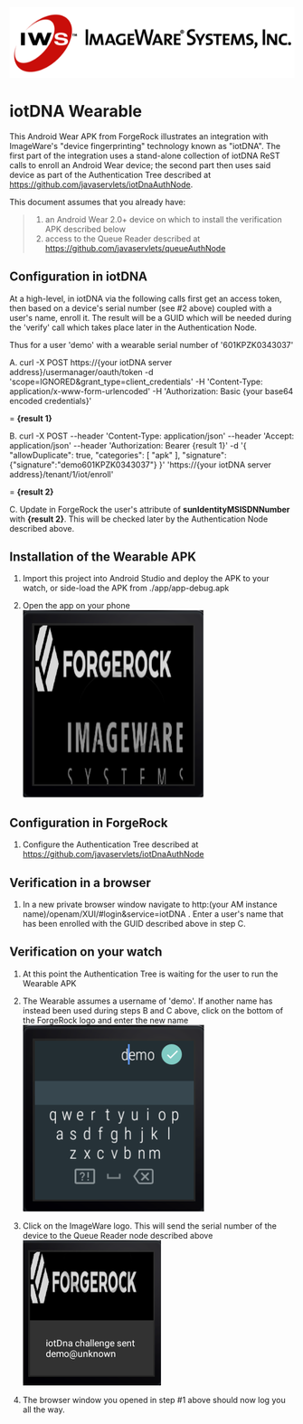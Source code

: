 ![image alt text](./images/logo.png)

# iotDNA Wearable

This Android Wear APK from ForgeRock illustrates an integration with ImageWare's "device fingerprinting" technology known as "iotDNA". The first part of the integration uses a stand-alone collection of iotDNA ReST calls to enroll an Android Wear device; the second part then uses said device as part of the Authentication Tree described at https://github.com/javaservlets/iotDnaAuthNode.

This document assumes that you already have:
> 1. an Android Wear 2.0+ device on which to install the verification APK described below
> 2. access to the Queue Reader described at https://github.com/javaservlets/queueAuthNode

## Configuration in iotDNA

At a high-level, in iotDNA via the following calls first get an access token, then based on a device's serial number (see #2 above) coupled with a user's name, enroll it. The result will be a GUID which will be needed during the 'verify' call which takes place later in the Authentication Node. 

Thus for a user 'demo' with a wearable serial number of '601KPZK0343037'

A. curl -X POST https://{your iotDNA server address}/usermanager/oauth/token -d 'scope=IGNORED&grant_type=client_credentials' -H 'Content-Type: application/x-www-form-urlencoded' -H 'Authorization: Basic {your base64 encoded credentials}'

= **{result 1}**

B. curl -X POST --header 'Content-Type: application/json' --header 'Accept: application/json' --header 'Authorization: Bearer {result 1}' -d '{ "allowDuplicate": true, "categories": [ "apk" ], "signature": {"signature":"demo601KPZK0343037"} }' 'https://{your iotDNA server address}/tenant/1/iot/enroll'

= **{result 2}**

C. Update in ForgeRock the user's attribute of **sunIdentityMSISDNNumber** with **{result 2}**. This will be checked later by the Authentication Node described above.

## Installation of the Wearable APK

1. Import this project into Android Studio and deploy the APK to your watch, or side-load the APK from ./app/app-debug.apk

2. Open the app on your phone <br>
![image alt text](./images/1.png)

## Configuration in ForgeRock

1. Configure the Authentication Tree described at https://github.com/javaservlets/iotDnaAuthNode


## Verification in a browser
1. In a new private browser window navigate to http:(your AM instance name)/openam/XUI/#login&service=iotDNA . Enter a user's name that has been enrolled with the GUID described above in step C.


## Verification on your watch
1. At this point the Authentication Tree is waiting for the user to run the Wearable APK

2. The Wearable assumes a username of 'demo'. If another name has instead been used during steps B and C above, click on the bottom of the ForgeRock logo and enter the new name <br>
![image alt text](./images/2.png)

3. Click on the ImageWare logo. This will send the serial number of the device to the Queue Reader node described above <br>
![image alt text](./images/3.png)

4. The browser window you opened in step #1 above should now log you all the way.
